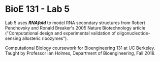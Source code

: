 # BioE 131 - Lab 5

Lab 5 uses ***RNAfold*** to model RNA secondary structures from Robert Penchovsky and Ronald Breaker's 2005 Nature Biotechnology article ("Computational design and experimental validation of oligonucleotide-sensing allosteric ribozymes").

Computational Biology coursework for Bioengineering 131 at UC Berkeley. Taught by Professor Ian Holmes, Department of Bioengineering, Fall 2018.